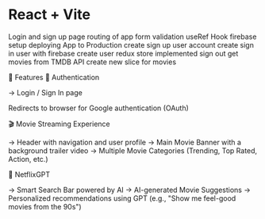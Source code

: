 # React + Vite

Login and sign up page
routing of app
form validation
useRef Hook
firebase setup
deploying App to Production
create sign up user account
create sign in user with firebase
create user redux store
implemented sign out
get movies from TMDB API
create new slice for movies

🚀 Features
🔐 Authentication

-> Login / Sign In page

Redirects to browser for Google authentication (OAuth)

🎬 Movie Streaming Experience

-> Header with navigation and user profile
-> Main Movie Banner with a background trailer video
-> Multiple Movie Categories (Trending, Top Rated, Action, etc.)

🤖 NetflixGPT

-> Smart Search Bar powered by AI
-> AI-generated Movie Suggestions
-> Personalized recommendations using GPT (e.g., "Show me feel-good movies from the 90s")
